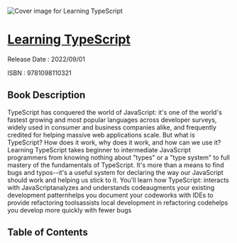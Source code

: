 ![Cover image for Learning TypeScript](https://imgdetail.ebookreading.net/cover/cover/202109/EB9781098110321.jpg)

[Learning TypeScript](https://ebookreading.net/view/book/Learning+TypeScript-EB9781098110321_1.html "Learning TypeScript")
====================================================================================================================

Release Date : 2022/09/01

ISBN : 9781098110321

Book Description
-----------------

TypeScript has conquered the world of JavaScript: it's one of the world's fastest growing and most popular languages across developer surveys, widely used in consumer and business companies alike, and frequently credited for helping massive web applications scale. But what is TypeScript? How does it work, why does it work, and how can we use it?
Learning TypeScript takes beginner to intermediate JavaScript programmers from knowing nothing about "types" or a "type system" to full mastery of the fundamentals of TypeScript. It's more than a means to find bugs and typos--it's a useful system for declaring the way our JavaScript should work and helping us stick to it. You'll learn how TypeScript:
interacts with JavaScriptanalyzes and understands codeaugments your existing development patternhelps you document your codeworks with IDEs to provide refactoring toolsassists local development in refactoring codehelps you develop more quickly with fewer bugs

Table of Contents
-----------------

